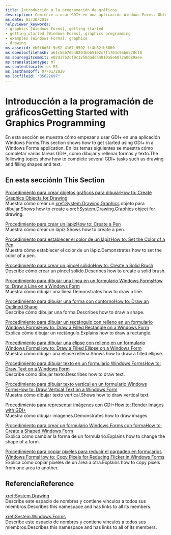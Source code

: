 ```yaml
---
title: Introducción a la programación de gráficos
description: Comience a usar GDI+ en una aplicación Windows Forms. Obtenga información acerca de cómo completar varias tareas GDI+, como dibujar y rellenar formas y texto.
ms.date: 03/30/2017
helpviewer_keywords:
- graphics [Windows Forms], getting started
- getting started [Windows Forms], graphics programming
- examples [Windows Forms], graphics
- drawing
ms.assetid: eb0f6d6f-9e52-4167-9592-ff4b82fb5869
ms.openlocfilehash: a61c56b7db40203bbb5102c7f1703c9ab6578c18
ms.sourcegitcommit: e02d17b2cf9c1258dadda4810a5e6072a0089aee
ms.translationtype: MT
ms.contentlocale: es-ES
ms.lasthandoff: 07/01/2020
ms.locfileid: "85622697"
---
```

# <a name="getting-started-with-graphics-programming"></a><span data-ttu-id="618db-104">Introducción a la programación de gráficos</span><span class="sxs-lookup"><span data-stu-id="618db-104">Getting Started with Graphics Programming</span></span>
<span data-ttu-id="618db-105">En esta sección se muestra cómo empezar a usar GDI+ en una aplicación Windows Forms.</span><span class="sxs-lookup"><span data-stu-id="618db-105">This section shows how to get started using GDI+ in a Windows Forms application.</span></span> <span data-ttu-id="618db-106">En los temas siguientes se muestra cómo completar varias tareas GDI+, como dibujar y rellenar formas y texto.</span><span class="sxs-lookup"><span data-stu-id="618db-106">The following topics show how to complete several GDI+ tasks such as drawing and filling shapes and text.</span></span>  
  
## <a name="in-this-section"></a><span data-ttu-id="618db-107">En esta sección</span><span class="sxs-lookup"><span data-stu-id="618db-107">In This Section</span></span>  
 [<span data-ttu-id="618db-108">Procedimiento para crear objetos gráficos para dibujar</span><span class="sxs-lookup"><span data-stu-id="618db-108">How to: Create Graphics Objects for Drawing</span></span>](how-to-create-graphics-objects-for-drawing.md)  
 <span data-ttu-id="618db-109">Muestra cómo crear un <xref:System.Drawing.Graphics> objeto para dibujar.</span><span class="sxs-lookup"><span data-stu-id="618db-109">Shows how to create a <xref:System.Drawing.Graphics> object for drawing.</span></span>  
  
 [<span data-ttu-id="618db-110">Procedimiento para crear un lápiz</span><span class="sxs-lookup"><span data-stu-id="618db-110">How to: Create a Pen</span></span>](how-to-create-a-pen.md)  
 <span data-ttu-id="618db-111">Muestra cómo crear un lápiz.</span><span class="sxs-lookup"><span data-stu-id="618db-111">Shows how to create a pen.</span></span>  
  
 [<span data-ttu-id="618db-112">Procedimiento para establecer el color de un lápiz</span><span class="sxs-lookup"><span data-stu-id="618db-112">How to: Set the Color of a Pen</span></span>](how-to-set-the-color-of-a-pen.md)  
 <span data-ttu-id="618db-113">Muestra cómo establecer el color de un lápiz.</span><span class="sxs-lookup"><span data-stu-id="618db-113">Demonstrates how to set the color of a pen.</span></span>  
  
 [<span data-ttu-id="618db-114">Procedimiento para crear un pincel sólido</span><span class="sxs-lookup"><span data-stu-id="618db-114">How to: Create a Solid Brush</span></span>](how-to-create-a-solid-brush.md)  
 <span data-ttu-id="618db-115">Describe cómo crear un pincel sólido.</span><span class="sxs-lookup"><span data-stu-id="618db-115">Describes how to create a solid brush.</span></span>  
  
 [<span data-ttu-id="618db-116">Procedimiento para dibujar una línea en un formulario Windows Forms</span><span class="sxs-lookup"><span data-stu-id="618db-116">How to: Draw a Line on a Windows Form</span></span>](how-to-draw-a-line-on-a-windows-form.md)  
 <span data-ttu-id="618db-117">Muestra cómo dibujar una línea.</span><span class="sxs-lookup"><span data-stu-id="618db-117">Demonstrates how to draw a line.</span></span>  
  
 [<span data-ttu-id="618db-118">Procedimiento para dibujar una forma con contorno</span><span class="sxs-lookup"><span data-stu-id="618db-118">How to: Draw an Outlined Shape</span></span>](how-to-draw-an-outlined-shape.md)  
 <span data-ttu-id="618db-119">Describe cómo dibujar una forma.</span><span class="sxs-lookup"><span data-stu-id="618db-119">Describes how to draw a shape.</span></span>  
  
 [<span data-ttu-id="618db-120">Procedimiento para dibujar un rectángulo con relleno en un formulario Windows Forms</span><span class="sxs-lookup"><span data-stu-id="618db-120">How to: Draw a Filled Rectangle on a Windows Form</span></span>](how-to-draw-a-filled-rectangle-on-a-windows-form.md)  
 <span data-ttu-id="618db-121">Explica cómo dibujar un rectángulo.</span><span class="sxs-lookup"><span data-stu-id="618db-121">Explains how to draw a rectangle.</span></span>  
  
 [<span data-ttu-id="618db-122">Procedimiento para dibujar una elipse con relleno en un formulario Windows Forms</span><span class="sxs-lookup"><span data-stu-id="618db-122">How to: Draw a Filled Ellipse on a Windows Form</span></span>](how-to-draw-a-filled-ellipse-on-a-windows-form.md)  
 <span data-ttu-id="618db-123">Muestra cómo dibujar una elipse rellena.</span><span class="sxs-lookup"><span data-stu-id="618db-123">Shows how to draw a filled ellipse.</span></span>  
  
 [<span data-ttu-id="618db-124">Procedimiento para dibujar texto en un formulario Windows Forms</span><span class="sxs-lookup"><span data-stu-id="618db-124">How to: Draw Text on a Windows Form</span></span>](how-to-draw-text-on-a-windows-form.md)  
 <span data-ttu-id="618db-125">Describe cómo dibujar texto.</span><span class="sxs-lookup"><span data-stu-id="618db-125">Describes how to draw text.</span></span>  
  
 [<span data-ttu-id="618db-126">Procedimiento para dibujar texto vertical en un formulario Windows Forms</span><span class="sxs-lookup"><span data-stu-id="618db-126">How to: Draw Vertical Text on a Windows Form</span></span>](how-to-draw-vertical-text-on-a-windows-form.md)  
 <span data-ttu-id="618db-127">Muestra cómo dibujar texto vertical.</span><span class="sxs-lookup"><span data-stu-id="618db-127">Shows how to draw vertical text.</span></span>  
  
 [<span data-ttu-id="618db-128">Procedimiento para representar imágenes con GDI+</span><span class="sxs-lookup"><span data-stu-id="618db-128">How to: Render Images with GDI+</span></span>](how-to-render-images-with-gdi.md)  
 <span data-ttu-id="618db-129">Muestra cómo dibujar imágenes.</span><span class="sxs-lookup"><span data-stu-id="618db-129">Demonstrates how to draw images.</span></span>  
  
 [<span data-ttu-id="618db-130">Procedimiento para crear un formulario Windows Forms con forma</span><span class="sxs-lookup"><span data-stu-id="618db-130">How to: Create a Shaped Windows Form</span></span>](how-to-create-a-shaped-windows-form.md)  
 <span data-ttu-id="618db-131">Explica cómo cambiar la forma de un formulario.</span><span class="sxs-lookup"><span data-stu-id="618db-131">Explains how to change the shape of a form.</span></span>  
  
 [<span data-ttu-id="618db-132">Procedimiento para copiar píxeles para reducir el parpadeo en formularios Windows Forms</span><span class="sxs-lookup"><span data-stu-id="618db-132">How to: Copy Pixels for Reducing Flicker in Windows Forms</span></span>](how-to-copy-pixels-for-reducing-flicker-in-windows-forms.md)  
 <span data-ttu-id="618db-133">Explica cómo copiar píxeles de un área a otra.</span><span class="sxs-lookup"><span data-stu-id="618db-133">Explains how to copy pixels from one area to another.</span></span>  
  
## <a name="reference"></a><span data-ttu-id="618db-134">Referencia</span><span class="sxs-lookup"><span data-stu-id="618db-134">Reference</span></span>  
 <xref:System.Drawing>  
 <span data-ttu-id="618db-135">Describe este espacio de nombres y contiene vínculos a todos sus miembros.</span><span class="sxs-lookup"><span data-stu-id="618db-135">Describes this namespace and has links to all its members.</span></span>  
  
 <xref:System.Windows.Forms>  
 <span data-ttu-id="618db-136">Describe este espacio de nombres y contiene vínculos a todos sus miembros.</span><span class="sxs-lookup"><span data-stu-id="618db-136">Describes this namespace and has links to all of its members.</span></span>

